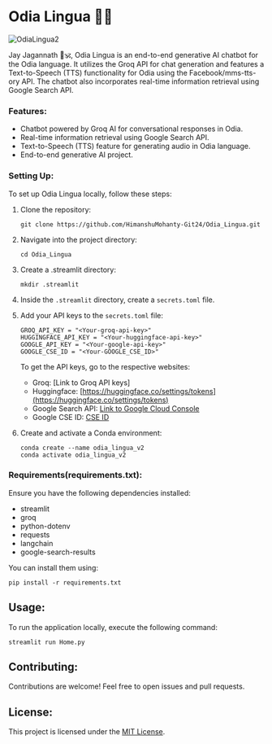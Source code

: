 # Odia Lingua 🐚🤖 
![OdiaLingua2](https://github.com/HimanshuMohanty-Git24/Odia_Lingua/assets/94133298/5ddfab1c-95b7-4560-9e89-ed66bc466f47)

Jay Jagannath 🙏🕉️, Odia Lingua is an end-to-end generative AI chatbot for the Odia language. It utilizes the Groq API for chat generation and features a Text-to-Speech (TTS) functionality for Odia using the Facebook/mms-tts-ory API. The chatbot also incorporates real-time information retrieval using Google Search API.

### Features:
- Chatbot powered by Groq AI for conversational responses in Odia.
- Real-time information retrieval using Google Search API.
- Text-to-Speech (TTS) feature for generating audio in Odia language.
- End-to-end generative AI project.

### Setting Up:
To set up Odia Lingua locally, follow these steps:

1. Clone the repository:
   ```
   git clone https://github.com/HimanshuMohanty-Git24/Odia_Lingua.git
   ```
2. Navigate into the project directory:
   ```
   cd Odia_Lingua
   ```
3. Create a .streamlit directory:
   ```
   mkdir .streamlit
   ```
4. Inside the `.streamlit` directory, create a `secrets.toml` file.

5. Add your API keys to the `secrets.toml` file:
   ```
   GROQ_API_KEY = "<Your-groq-api-key>"
   HUGGINGFACE_API_KEY = "<Your-huggingface-api-key>"
   GOOGLE_API_KEY = "<Your-google-api-key>"
   GOOGLE_CSE_ID = "<Your-GOOGLE_CSE_ID>"
   ```
   To get the API keys, go to the respective websites:
   - Groq: [Link to Groq API keys]
   - Huggingface: [https://huggingface.co/settings/tokens](https://huggingface.co/settings/tokens)
   - Google Search API: [Link to Google Cloud Console](https://console.cloud.google.com/apis/credentials)
   - Google CSE ID: [CSE ID](https://programmablesearchengine.google.com/controlpanel/create)


6. Create and activate a Conda environment:
    ```
    conda create --name odia_lingua_v2
    conda activate odia_lingua_v2
    ```
### Requirements(requirements.txt):
Ensure you have the following dependencies installed:
- streamlit
- groq
- python-dotenv
- requests
- langchain
- google-search-results

You can install them using:
```
pip install -r requirements.txt
```

## Usage:
To run the application locally, execute the following command:
```
streamlit run Home.py
```

## Contributing:
Contributions are welcome! Feel free to open issues and pull requests.

## License:
This project is licensed under the [MIT License](LICENSE).
